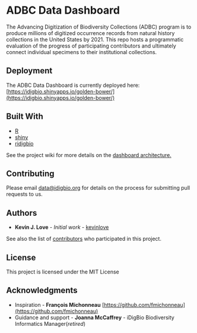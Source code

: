 # ADBC Data Dashboard

The Advancing Digitization of Biodiversity Collections (ADBC) program is to produce millions of digitized occurrence records from natural history collections in the United States by 2021. This repo hosts a programmatic evaluation of the progress of participating contributors and ultimately connect individual specimens to their institutional collections.


## Deployment

The ADBC Data Dashboard is currently deployed here: [https://idigbio.shinyapps.io/golden-bower/](https://idigbio.shinyapps.io/golden-bower/)

## Built With

* [R](https://www.r-project.org/)
* [shiny](https://CRAN.R-project.org/package=shiny)
* [ridigbio](https://CRAN.R-project.org/package=ridigbio)

See the project wiki for more details on the [dashboard architecture.](https://github.com/iDigBio/adbc-data-dashboard/wiki/Dashboard-Architecture)

## Contributing

Please email data@idigbio.org for details on the process for submitting pull requests to us.


## Authors

* **Kevin J. Love** - *Initial work* - [kevinlove](https://github.com/kevinlove)

See also the list of [contributors](https://github.com/iDigBio/adbc-data-dashboard/contributors) who participated in this project.

## License

This project is licensed under the MIT License

## Acknowledgments

* Inspiration - **François Michonneau** [https://github.com/fmichonneau](https://github.com/fmichonneau)
* Guidance and support - **Joanna McCaffrey** - iDigBio Biodiversity Informatics Manager(*retired*)

